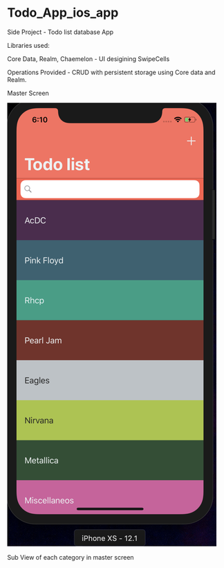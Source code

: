 # Todo_App_ios_app

Side Project - Todo list database App

Libraries used:

Core Data,
Realm,
Chaemelon - UI desigining
SwipeCells


Operations Provided - CRUD with persistent storage using Core data and Realm.

Master Screen

![alt text](https://github.com/deepak-ucfknight/Todo_App_ios_app/blob/master/Screen%20Shot%202019-01-21%20at%206.10.31%20PM.png)

Sub View of each category in master screen

